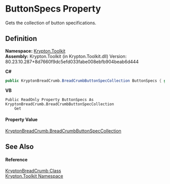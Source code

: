 # ButtonSpecs Property


Gets the collection of button specifications.



## Definition
**Namespace:** <a href="79d2eac2-21f4-54ff-7552-b20c33c30600.md">Krypton.Toolkit</a>  
**Assembly:** Krypton.Toolkit (in Krypton.Toolkit.dll) Version: 80.23.10.287+8d7660f9dc5efd033fabe008ebfb904beab6d444

**C#**
``` C#
public KryptonBreadCrumb.BreadCrumbButtonSpecCollection ButtonSpecs { get; }
```
**VB**
``` VB
Public ReadOnly Property ButtonSpecs As KryptonBreadCrumb.BreadCrumbButtonSpecCollection
	Get
```



#### Property Value
<a href="9d7ac38a-6be5-d606-cb16-0d2d1b257742.md">KryptonBreadCrumb.BreadCrumbButtonSpecCollection</a>

## See Also


#### Reference
<a href="a688d8ee-06d3-3238-1c5b-07d7a7abffdd.md">KryptonBreadCrumb Class</a>  
<a href="79d2eac2-21f4-54ff-7552-b20c33c30600.md">Krypton.Toolkit Namespace</a>  
